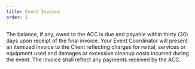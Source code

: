 ```yaml
---
title: Event Invoice
order: 1
---
```


The balance, if any, owed to the ACC is due and payable within thirty (30) days upon receipt of the final invoice. Your Event Coordinator will present an itemized invoice to the Client reflecting charges for rental, services or equipment used and damages or excessive cleanup costs incurred during the event. The invoice shall reflect any payments received by the ACC.
